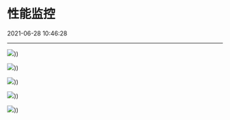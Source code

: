 ﻿# 性能监控
2021-06-28 10:46:28
            
---

![](../../../../static/files/性能监控-image1-14325175.png)))

![](../../../../static/files/性能监控-image2-14325175.png)))

![](../../../../static/files/性能监控-image3-14325175.png)))

![](../../../../static/files/性能监控-image4-14325175.png)))

![](../../../../static/files/性能监控-image5-14325175.png)))











